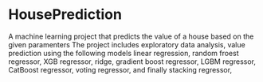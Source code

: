 # HousePrediction
A machine learning project that predicts the value of a house based on the given paramenters
The project includes exploratory data analysis, value prediction using the following models
linear regression,
random froest regressor,
XGB regressor,
ridge,
gradient boost regressor,
LGBM regressor,
CatBoost regressor,
voting regressor, 
and finally stacking regressor,
